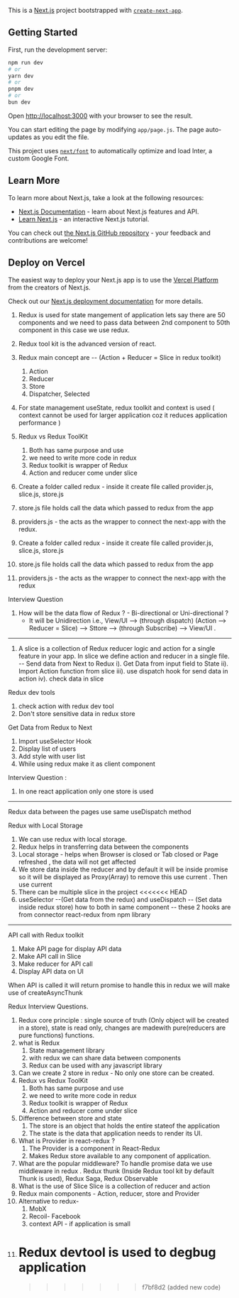 This is a [Next.js](https://nextjs.org/) project bootstrapped with [`create-next-app`](https://github.com/vercel/next.js/tree/canary/packages/create-next-app).

## Getting Started

First, run the development server:

```bash
npm run dev
# or
yarn dev
# or
pnpm dev
# or
bun dev
```

Open [http://localhost:3000](http://localhost:3000) with your browser to see the result.

You can start editing the page by modifying `app/page.js`. The page auto-updates as you edit the file.

This project uses [`next/font`](https://nextjs.org/docs/basic-features/font-optimization) to automatically optimize and load Inter, a custom Google Font.

## Learn More

To learn more about Next.js, take a look at the following resources:

- [Next.js Documentation](https://nextjs.org/docs) - learn about Next.js features and API.
- [Learn Next.js](https://nextjs.org/learn) - an interactive Next.js tutorial.

You can check out [the Next.js GitHub repository](https://github.com/vercel/next.js/) - your feedback and contributions are welcome!

## Deploy on Vercel

The easiest way to deploy your Next.js app is to use the [Vercel Platform](https://vercel.com/new?utm_medium=default-template&filter=next.js&utm_source=create-next-app&utm_campaign=create-next-app-readme) from the creators of Next.js.

Check out our [Next.js deployment documentation](https://nextjs.org/docs/deployment) for more details.

1. Redux is used for state mangement of application lets say there are 50 components and we need to pass data between 2nd component to 50th component in this case we use redux.
2. Redux tool kit is the advanced version of react.
3. Redux main concept are -- (Action + Reducer = Slice in redux toolkit)
   1. Action
   2. Reducer
   3. Store
   4. Dispatcher, Selected
4. For state management useState, redux toolkit and context is used ( context cannot be used for larger application coz it reduces application performance )
5. Redux vs Redux ToolKit
   1. Both has same purpose and use
   2. we need to write more code in redux
   3. Redux toolkit is wrapper of Redux
   4. Action and reducer come under slice
6. Create a folder called redux - inside it create file called provider.js, slice.js, store.js
7. store.js file holds call the data which passed to redux from the app
8. providers.js - the acts as the wrapper to connect the next-app with the redux.

9. Create a folder called redux - inside it create file called provider.js, slice.js, store.js
10. store.js file holds call the data which passed to redux from the app
11. providers.js - the acts as the wrapper to connect the next-app with the redux

Interview Question

1. How will be the data flow of Redux ? - Bi-directional or Uni-directional ?
   - It will be Unidirection i.e., View/UI --> (through dispatch) (Action --> Reducer = Slice) --> Sttore --> (through Subscribe) --> View/UI .

---

1. A slice is a collection of Redux reducer logic and action for a single feature in your app. In slice we define action and reducer in a single file.
   -- Send data from Next to Redux
   i). Get Data from input field to State
   ii). Import Action function from slice
   iii). use dispatch hook for send data in action
   iv). check data in slice

Redux dev tools

1. check action with redux dev tool
2. Don't store sensitive data in redux store

Get Data from Redux to Next

1. Import useSelector Hook
2. Display list of users
3. Add style with user list
4. While using redux make it as client component

Interview Question :

1. In one react application only one store is used

---

Redux data between the pages
use same useDispatch method

Redux with Local Storage

1. We can use redux with local storage.
2. Redux helps in transferring data between the components
3. Local storage - helps when Browser is closed or Tab closed or Page refreshed , the data will not get affected
4. We store data inside the reducer and by default it will be inside promise so it will be displayed as Proxy(Array) to remove this use current . Then use current
5. There can be multiple slice in the project
   <<<<<<< HEAD
6. useSelector --(Get data from the redux) and useDispatch -- (Set data inside redux store) how to both in same component -- these 2 hooks are from connector react-redux from npm library

---

API call with Redux toolkit

1. Make API page for display API data
2. Make API call in Slice
3. Make reducer for API call
4. Display API data on UI

When API is called it will return promise to handle this in redux we will make use of createAsyncThunk

Redux Interview Questions.

1. Redux core principle : single source of truth (Only object will be created in a store), state is read only, changes are madewith pure(reducers are pure functions) functions.
2. what is Redux
   1. State management library
   2. with redux we can share data between components
   3. Redux can be used with any javascript library
3. Can we create 2 store in redux - No only one store can be created.
4. Redux vs Redux ToolKit
   1. Both has same purpose and use
   2. we need to write more code in redux
   3. Redux toolkit is wrapper of Redux
   4. Action and reducer come under slice
5. Difference between store and state
   1. The store is an object that holds the entire stateof the application
   2. The state is the data that application needs to render its UI.
6. What is Provider in react-redux ?
   1. The Provider is a component in React-Redux
   2. Makes Redux store available to any component of application.
7. What are the popular middleware?
   To handle promise data we use middleware in redux .
   Redux thunk (Inside Redux tool kit by default Thunk is used), Redux Saga, Redux Observable
8. What is the use of Slice
   Slice is a collection of reducer and action
9. Redux main components - Action, reducer, store and Provider
10. Alternative to redux-
    1. MobX
    2. Recoil- Facebook
    3. context API - if application is small
11. # Redux devtool is used to degbug application
    > > > > > > > f7bf8d2 (added new code)
